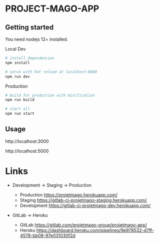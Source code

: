 # PROJECT-MAGO-APP

## Getting started

You need nodejs 12+ installed.

Local Dev
``` bash
# install dependencies
npm install

# serve with hot reload at localhost:8080
npm run dev
```

Production
``` bash
# build for production with minification
npm run build

# start all
npm run start
```

## Usage

http://localhost:3000

http://localhost:5000


# Links

- Development -> Staging -> Production
  - Production https://projetmago.herokuapp.com/
  - Staging https://gitlab-ci-projetmago-staging.herokuapp.com/
  - Development https://gitlab-ci-projetmago-dev.herokuapp.com/

- GitLab -> Heroku
  - GitLab https://gitlab.com/projetmago-group/projetmago-app/
  - Heroku https://dashboard.heroku.com/pipelines/9e978532-d7ff-4578-bb08-97e031030f2d
